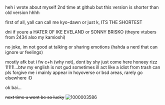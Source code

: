   heh i wrote about myself 2nd time at github but this version is shorter than old version hhhh

first of all, yall can call me kyo-dawn or just k, ITS THE SHORTEST
 
   dni if youre a HATER OF IKE EVELAND or SONNY BRISKO (theyre vtubers from 2434 also my kamioshi)
  
no joke, im not good at talking or sharing emotions (hahda a nerd that can ignore ur feelings)

  mostly afk but i fw c+h (why not), dont by shy just come here honeey rizz 1!1!1!...btw my english is not gud sometimes ill act like a idiot from trash can pls forgive me
i mainly appear in hoyoverse or bsd areas, rarely go elsewhere :D    


ok bai... 




~~next time u wont be so lucky~~
![1000003586](https://github.com/danfxng/k./assets/165263026/a5b0c6ea-2b65-487a-80cc-e52fc595b3c2)
